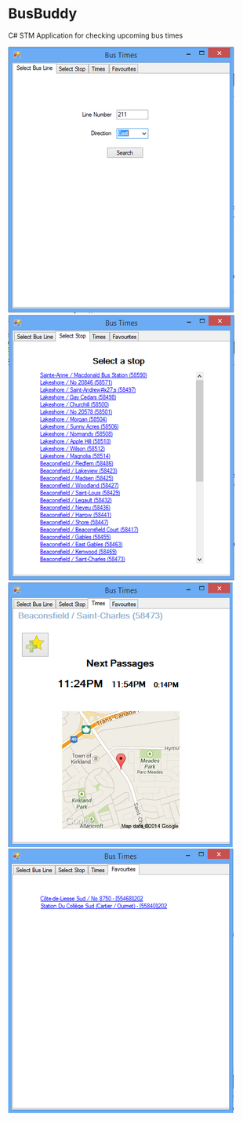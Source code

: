 BusBuddy
========

C# STM Application for checking upcoming bus times


![Alt text](/screenshots/choose.PNG)
![Alt text](/screenshots/stops.PNG)
![Alt text](/screenshots/stop.PNG)
![Alt text](/screenshots/faves.png)
